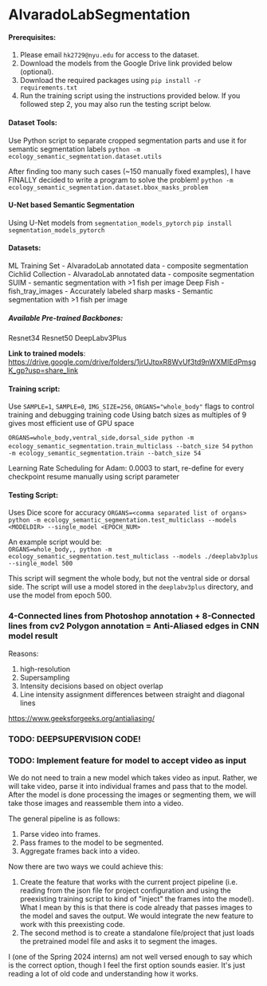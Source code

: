 # AlvaradoLabSegmentation
#### Prerequisites:
1. Please email `hk2729@nyu.edu` for access to the dataset.
2. Download the models from the Google Drive link provided below (optional).
3. Download the required packages using `pip install -r requirements.txt`
4. Run the training script using the instructions provided below. If you followed step 2, you may also run the testing script below.

#### Dataset Tools:

Use Python script to separate cropped segmentation parts and use it for semantic segmentation labels
`python -m ecology_semantic_segmentation.dataset.utils` 

After finding too many such cases (~150 manually fixed examples), I have FINALLY decided to write a program to solve the problem!
`python -m ecology_semantic_segmentation.dataset.bbox_masks_problem`

#### U-Net based Semantic Segmentation

Using U-Net models from `segmentation_models_pytorch`
`pip install segmentation_models_pytorch `

#### Datasets:
  ML Training Set - AlvaradoLab annotated data - composite segmentation
  Cichlid Collection - AlvaradoLab annotated data - composite segmentation
  SUIM - semantic segmentation with >1 fish per image
  Deep Fish - fish_tray_images - Accurately labeled sharp masks - Semantic segmentation with >1 fish per image

##### Available Pre-trained Backbones:
  Resnet34
  Resnet50
  DeepLabv3Plus

**Link to trained models**: https://drive.google.com/drive/folders/1jrUJtpxR8WvUf3td9nWXMIEdPmsgK_gp?usp=share_link

#### Training script:

Use `SAMPLE=1`, `SAMPLE=0`, `IMG_SIZE=256`, `ORGANS="whole_body"` flags to control training and debugging training code
Using batch sizes as multiples of 9 gives most efficient use of GPU space

`ORGANS=whole_body,ventral_side,dorsal_side python -m ecology_semantic_segmentation.train_multiclass --batch_size 54`
`python -m ecology_semantic_segmentation.train --batch_size 54`


Learning Rate Scheduling for Adam: 0.0003 to start, re-define for every checkpoint resume manually using script parameter 

#### Testing Script:

Uses Dice score for accuracy
`ORGANS=<comma separated list of organs> python -m ecology_semantic_segmentation.test_multiclass --models <MODELDIR> --single_model <EPOCH_NUM>`

An example script would be:  
`ORGANS=whole_body,, python -m ecology_semantic_segmentation.test_multiclass --models ./deeplabv3plus --single_model 500`

This script will segment the whole body, but not the ventral side or dorsal side. The script will use a model stored in the `deeplabv3plus` directory, and use the model from epoch 500.


### 4-Connected lines from Photoshop annotation + 8-Connected lines from cv2 Polygon annotation = Anti-Aliased edges in CNN model result 
Reasons:
1. high-resolution
2. Supersampling
3. Intensity decisions based on object overlap
4. Line intensity assignment differences between straight and diagonal lines

https://www.geeksforgeeks.org/antialiasing/

### TODO: DEEPSUPERVISION CODE!


### TODO: Implement feature for model to accept video as input
We do not need to train a new model which takes video as input. Rather, we will take video, parse it into individual frames and pass that to the model. After the model is done processing the images or segmenting them, we will take those images and reassemble them into a video.

The general pipeline is as follows:
1. Parse video into frames.
2. Pass frames to the model to be segmented.
3. Aggregate frames back into a video.

Now there are two ways we could achieve this:
1. Create the feature that works with the current project pipeline (i.e. reading from the json file for project configuration and using the preexisting training script to kind of "inject" the frames into the model). What I mean by this is that there is code already that passes images to the model and saves the output. We would integrate the new feature to work with this preexisting code.
2. The second method is to create a standalone file/project that just loads the pretrained model file and asks it to segment the images.

I (one of the Spring 2024 interns) am not well versed enough to say which is the correct option, though I feel the first option sounds easier. It's just reading a lot of old code and understanding how it works. 
